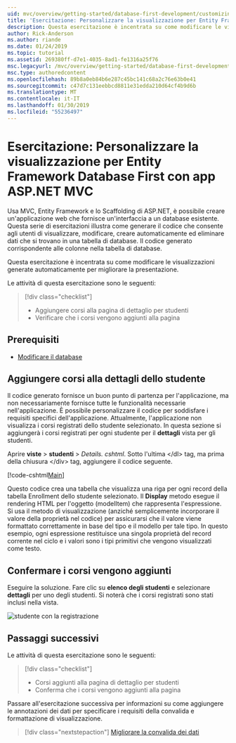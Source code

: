 ```yaml
---
uid: mvc/overview/getting-started/database-first-development/customizing-a-view
title: 'Esercitazione: Personalizzare la visualizzazione per Entity Framework Database First con app ASP.NET MVC'
description: Questa esercitazione è incentrata su come modificare le visualizzazioni generate automaticamente per migliorare la presentazione.
author: Rick-Anderson
ms.author: riande
ms.date: 01/24/2019
ms.topic: tutorial
ms.assetid: 269380ff-d7e1-4035-8ad1-fe1316a25f76
msc.legacyurl: /mvc/overview/getting-started/database-first-development/customizing-a-view
msc.type: authoredcontent
ms.openlocfilehash: 89b8a0eb84b6e287c45bc141c68a2c76e63b0e41
ms.sourcegitcommit: c47d7c131eebbcd8811e31edda210d64cf4b9d6b
ms.translationtype: MT
ms.contentlocale: it-IT
ms.lasthandoff: 01/30/2019
ms.locfileid: "55236497"
---
```

# <a name="tutorial-customize-view-for-ef-database-first-with-aspnet-mvc-app"></a>Esercitazione: Personalizzare la visualizzazione per Entity Framework Database First con app ASP.NET MVC

Usa MVC, Entity Framework e lo Scaffolding di ASP.NET, è possibile creare un'applicazione web che fornisce un'interfaccia a un database esistente. Questa serie di esercitazioni illustra come generare il codice che consente agli utenti di visualizzare, modificare, creare automaticamente ed eliminare dati che si trovano in una tabella di database. Il codice generato corrispondente alle colonne nella tabella di database.

Questa esercitazione è incentrata su come modificare le visualizzazioni generate automaticamente per migliorare la presentazione.

Le attività di questa esercitazione sono le seguenti:

> [!div class="checklist"]
> * Aggiungere corsi alla pagina di dettaglio per studenti
> * Verificare che i corsi vengono aggiunti alla pagina

## <a name="prerequisites"></a>Prerequisiti

* [Modificare il database](changing-the-database.md)

## <a name="add-courses-to-student-detail"></a>Aggiungere corsi alla dettagli dello studente

Il codice generato fornisce un buon punto di partenza per l'applicazione, ma non necessariamente fornisce tutte le funzionalità necessarie nell'applicazione. È possibile personalizzare il codice per soddisfare i requisiti specifici dell'applicazione. Attualmente, l'applicazione non visualizza i corsi registrati dello studente selezionato. In questa sezione si aggiungerà i corsi registrati per ogni studente per il **dettagli** vista per gli studenti.

Aprire **viste** > **studenti** > *Details. cshtml*. Sotto l'ultima &lt;/dl&gt; tag, ma prima della chiusura &lt;/div&gt; tag, aggiungere il codice seguente.

[!code-cshtml[Main](customizing-a-view/samples/sample1.cshtml)]

Questo codice crea una tabella che visualizza una riga per ogni record della tabella Enrollment dello studente selezionato. Il **Display** metodo esegue il rendering HTML per l'oggetto (modelItem) che rappresenta l'espressione. Si usa il metodo di visualizzazione (anziché semplicemente incorporare il valore della proprietà nel codice) per assicurarsi che il valore viene formattato correttamente in base del tipo e il modello per tale tipo. In questo esempio, ogni espressione restituisce una singola proprietà del record corrente nel ciclo e i valori sono i tipi primitivi che vengono visualizzati come testo.

## <a name="confirm-courses-are-added"></a>Confermare i corsi vengono aggiunti

Eseguire la soluzione. Fare clic su **elenco degli studenti** e selezionare **dettagli** per uno degli studenti. Si noterà che i corsi registrati sono stati inclusi nella vista.

![studente con la registrazione](customizing-a-view/_static/image1.png)

## <a name="next-steps"></a>Passaggi successivi
Le attività di questa esercitazione sono le seguenti:

> [!div class="checklist"]
> * Corsi aggiunti alla pagina di dettaglio per studenti
> * Conferma che i corsi vengono aggiunti alla pagina

Passare all'esercitazione successiva per informazioni su come aggiungere le annotazioni dei dati per specificare i requisiti della convalida e formattazione di visualizzazione.
> [!div class="nextstepaction"]
> [Migliorare la convalida dei dati](enhancing-data-validation.md)
